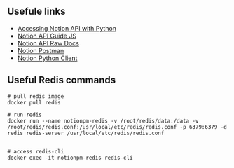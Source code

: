 ## Usefule links
- [Accessing Notion API with Python](https://thienqc.notion.site/Notion-API-Python-ca0fd21bc224492b8daaf37eb06289e8)
- [Notion API Guide JS](https://developers.notion.com/docs/getting-started)
- [Notion API Raw Docs](https://developers.notion.com/reference)
- [Notion Postman](https://www.postman.com/notionhq/workspace/notion-s-api-workspace/overview)
- [Notion Python Client](https://github.com/ramnes/notion-sdk-py)

## Useful Redis commands
```shell
# pull redis image
docker pull redis

# run redis
docker run --name notionpm-redis -v /root/redis/data:/data -v /root/redis/redis.conf:/usr/local/etc/redis/redis.conf -p 6379:6379 -d redis redis-server /usr/local/etc/redis/redis.conf


# access redis-cli
docker exec -it notionpm-redis redis-cli
````